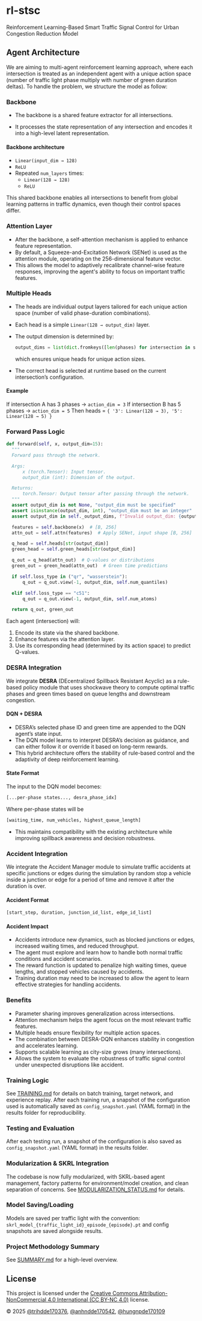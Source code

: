# rl-stsc

Reinforcement Learning-Based Smart Traffic Signal Control for Urban Congestion Reduction Model

## Agent Architecture

We are aiming to multi-agent reinforcement learning approach, where each intersection is treated as an independent agent with a unique action space (number of traffic light phase multiply with number of green duration deltas). To handle the problem, we structure the model as follow:

### Backbone

- The backbone is a shared feature extractor for all intersections.

- It processes the state representation of any intersection and encodes it into a high-level latent representation.

#### Backbone architecture

- `Linear(input_dim → 128)`
- `ReLU`
- Repeated `num_layers` times:
  - `Linear(128 → 128)`
  - `ReLU`

This shared backbone enables all intersections to benefit from global learning patterns in traffic dynamics, even though their control spaces differ.

### Attention Layer

- After the backbone, a self-attention mechanism is applied to enhance feature representation.
- By default, a Squeeze-and-Excitation Network (SENet) is used as the attention module, operating on the 256-dimensional feature vector.
- This allows the model to adaptively recalibrate channel-wise feature responses, improving the agent's ability to focus on important traffic features.

### Multiple Heads

- The heads are individual output layers tailored for each unique action space (number of valid phase-duration combinations).
- Each head is a simple `Linear(128 → output_dim)` layer.
- The output dimension is determined by:

  ```python
  output_dims = list(dict.fromkeys([len(phases) for intersection in scenario]))
  ```

  which ensures unique heads for unique action sizes.

- The correct head is selected at runtime based on the current intersection’s configuration.

#### Example

If intersection A has 3 phases → `action_dim = 3`
If intersection B has 5 phases → `action_dim = 5`
Then heads = `{ '3': Linear(128 → 3), '5': Linear(128 → 5) }`

### Forward Pass Logic

```python
def forward(self, x, output_dim=15):
  """
  Forward pass through the network.

  Args:
      x (torch.Tensor): Input tensor.
      output_dim (int): Dimension of the output.

  Returns:
      torch.Tensor: Output tensor after passing through the network.
  """
  assert output_dim is not None, "output_dim must be specified"
  assert isinstance(output_dim, int), "output_dim must be an integer"
  assert output_dim in self._output_dims, f"Invalid output_dim: {output_dim}"

  features = self.backbone(x)  # [B, 256]
  attn_out = self.attn(features)  # Apply SENet, input shape [B, 256]

  q_head = self.heads[str(output_dim)]
  green_head = self.green_heads[str(output_dim)]

  q_out = q_head(attn_out)  # Q-values or distributions
  green_out = green_head(attn_out)  # Green time predictions

  if self.loss_type in ("qr", "wasserstein"):
      q_out = q_out.view(-1, output_dim, self.num_quantiles)

  elif self.loss_type == "c51":
      q_out = q_out.view(-1, output_dim, self.num_atoms)

  return q_out, green_out
```

Each agent (intersection) will:

1. Encode its state via the shared backbone.
2. Enhance features via the attention layer.
3. Use its corresponding head (determined by its action space) to predict Q-values.

### DESRA Integration

We integrate **DESRA** (DEcentralized Spillback Resistant Acyclic) as a rule-based policy module that uses shockwave theory to compute optimal traffic phases and green times based on queue lengths and downstream congestion.

#### DQN + DESRA

- DESRA’s selected phase ID and green time are appended to the DQN agent’s state input.
- The DQN model learns to interpret DESRA’s decision as guidance, and can either follow it or override it based on long-term rewards.
- This hybrid architecture offers the stability of rule-based control and the adaptivity of deep reinforcement learning.

#### State Format

The input to the DQN model becomes:

```python
[...per-phase states..., desra_phase_idx]
```
Where per-phase states will be
```python
[waiting_time, num_vehicles, highest_queue_length]
```

- This maintains compatibility with the existing architecture while improving spillback awareness and decision robustness.

### Accident Integration

We integrate the Accident Manager module to simulate traffic accidents at specific junctions or edges during the simulation by random stop
a vehicle inside a junction or edge for a period of time and remove it after the duration is over.

#### Accident Format

```python
[start_step, duration, junction_id_list, edge_id_list]
```

#### Accident Impact

- Accidents introduce new dynamics, such as blocked junctions or edges, increased waiting times, and reduced throughput.
- The agent must explore and learn how to handle both normal traffic conditions and accident scenarios.
- The reward function is updated to penalize high waiting times, queue lengths, and stopped vehicles caused by accidents.
- Training duration may need to be increased to allow the agent to learn effective strategies for handling accidents.
### Benefits

- Parameter sharing improves generalization across intersections.
- Attention mechanism helps the agent focus on the most relevant traffic features.
- Multiple heads ensure flexibility for multiple action spaces.
- The combination between DESRA-DQN enhances stability in congestion and accelerates learning.
- Supports scalable learning as city-size grows (many intersections).
- Allows the system to evaluate the robustness of traffic signal control under unexpected disruptions like accident.


### Training Logic
See [TRAINING.md](TRAINING.md) for details on batch training, target network, and experience replay. After each training run, a snapshot of the configuration used is automatically saved as `config_snapshot.yaml` (YAML format) in the results folder for reproducibility.

### Testing and Evaluation
After each testing run, a snapshot of the configuration is also saved as `config_snapshot.yaml` (YAML format) in the results folder.

### Modularization & SKRL Integration
The codebase is now fully modularized, with SKRL-based agent management, factory patterns for environment/model creation, and clean separation of concerns. See [MODULARIZATION_STATUS.md](MODULARIZATION_STATUS.md) for details.

### Model Saving/Loading
Models are saved per traffic light with the convention: `skrl_model_{traffic_light_id}_episode_{episode}.pt` and config snapshots are saved alongside results.

### Project Methodology Summary
See [SUMMARY.md](SUMMARY.md) for a high-level overview.

## License

This project is licensed under the [Creative Commons Attribution-NonCommercial 4.0 International (CC BY-NC 4.0)](https://creativecommons.org/licenses/by-nc/4.0/) license.

© 2025 [@trihdde170376](https://github.com/ductridev), [@anhndde170542](https://github.com/Anhsturdy), [@hungnpde170109](https://github.com/NekoTom12343)
